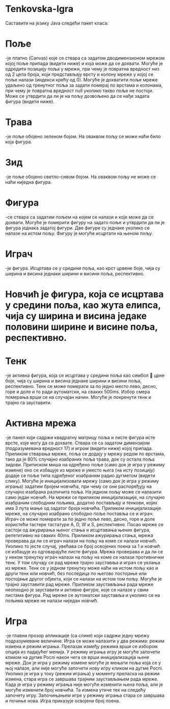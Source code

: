 # Tenkovska-Igra
Саставити на језику Java следећи пакет класа:
# Поље 
  -је платно (Canvas) које се ствара са задатом дводимензионом мрежом којој поље припада (видети ниже) и која може да се дохвати. Могуће је одредити позицију поља у мрежи, при чему је повратна вредност низ од 2 цела броја, који представљају врсту и колону мреже у којој се поље налази (индекси крећу од 0). Могуће је дохватити поље мреже удаљено од тренутног поља за задати померај по врстама и колонама, при чему је повратна вредност null уколико такво поље не постоји. Може се утврдити да ли је на пољу дозвољено да се нађе задата фигура (видети ниже).
# Трава
  -је поље обојено зеленом бојом. На оваквом пољу се може наћи било која фигура.
# Зид
  -је поље обојено светло-сивом бојом. На оваквом пољу не може се наћи ниједна фигура.
# Фигура
  -се ствара са задатим пољем на којем се налази и које може да се дохвати. Могуће је померити фигуру на задато поље и утврдити да ли је фигура једнака задатој фигури. Две фигуре су једнаке уколико се налазе на истом пољу. Фигуру је могуће исцртати на њеном пољу.
# Играч
  -је фигура. Исцртава се у средини поља, као крст црвене боје, чија су ширина и висина једнаки ширини и висини поља, респективно.
# Новчић је фигура, која се исцртава у средини поља, као жута елипса, чија су ширина и висина једаке половини ширине и висине поља, респективно.
# Тенк
  -је активна фигура, која се исцртава у средини поља као симбол  црне боје, чија су ширина и висина једнаке ширини и висини поља, респективно. Тенк се може померати за по једно место лево, десно, горе и доле и то ради аутоматски, на сваких 500ms. Избор смера померања врши се на случајан начин. Могуће је покренути тенк и трајно га зауставити.
# Активна мрежа
  -је панел који садржи квадратну матрицу поља и листе фигура исте врсте, које могу да се дохвате. Ствара се са задатом димензијом (подразумевана вредност 17) и игром (видети ниже) којој припада. Приликом стварања мреже, поља се додају у мрежу редом по врстама, тако да је 80% случајно изабраних поља трава, док су остала поља зидови. Притиском миша на одређено поље (само док је игра у режиму измене) оно се избацује из мреже и уместо њега (на исту позицију) додаје се поље типа одређеног изабраним радио дугметом (видети слику). Могуће је иницијализовати мрежу (само док је игра у режиму играња) задатим бројем новчића, при чему се они распоређују на случајно изабрана различита поља. На једном пољу може се налазити само један новчић. На мрежи се приликом иницијализације, на случајно изабраним слободним пољима, додатно постављају и тенкови, којих има 3 пута мање од задатог броја новчића. Приликом иницијализације мреже, на случајно изабрано слободно поље поставља се и играч. Играч се може померати за по једно поље лево, десно, горе и доле користећи тастере тастатуре A, D, W и S, респективно. Посао мреже се састоји од ажурирања њеног стања и исцртавања њених фигура, репетитивно на сваких 40ms. Приликом ажурирања стања, мрежа проверава да ли се играч налази на пољу на коме се налази новчић. Уколико то јесте случај, увећава се број освојених поена за 1 и новчић се избацује из одговарајуће листе фигура. Мрежа проверава и да ли се у неком тренутку играч налази на пољу на коме се налази противнички тенк. У том случају се рад мреже трајно зауставља и играч се уклања из мреже. Тенк се у једном тренутку може наћи на истом пољу као и други тенк или новчић, без последица по његово постојање или постојање другог објекта, који се налази на истом том пољу. Могуће је трајно зауставити рад мреже. Приликом заустављања рада мреже неопходно је зауставити и активне фигуре, које се налазе у свим листама фигура. Рад мреже се аутоматски зауставља и уколико се на пољима мреже не налази ниједан новчић.
# Игра
  -је главни прозор апликације (са слике) који садржи једну мрежу подразумеване величине. Игра се може налазити у два режима: режим измена и режим играња. Прелазак између режима врши се избором опција из падајућег менија. У режиму играња игру је могуће започети кликом на дугме Pocni након чега се врши иницијализација њене мреже. Док је игра у режиму измене могуће је мењати поља која се у њој налазе, али није могуће започети нову игру кликом на дугме Pocni. Уколико је игра у току (режим играња) у моменту преласка на режим измена, стара игра се завршава трајним заустављањем рада мреже. Када је игра у режиму играња није могуће изменити њена поља, али је могуће изменити број новчића. Та измена утиче тек на следећу започету игру. Започињањем игре у режиму играња стара се завршава и почиње нова. Игра приказује освојени број поена.
